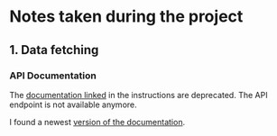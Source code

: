 # Notes taken during the project

## 1. Data fetching

### API Documentation

The [documentation linked](https://gitlab.com/dword4/nhlapi/-/blob/master/stats-api.md#game-ids) in the instructions are deprecated.
The API endpoint is not available anymore.

I found a newest [version of the documentation](https://gitlab.com/dword4/nhlapi/-/blob/master/new-api.md).
